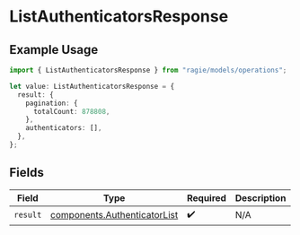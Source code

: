 # ListAuthenticatorsResponse

## Example Usage

```typescript
import { ListAuthenticatorsResponse } from "ragie/models/operations";

let value: ListAuthenticatorsResponse = {
  result: {
    pagination: {
      totalCount: 878808,
    },
    authenticators: [],
  },
};
```

## Fields

| Field                                                                        | Type                                                                         | Required                                                                     | Description                                                                  |
| ---------------------------------------------------------------------------- | ---------------------------------------------------------------------------- | ---------------------------------------------------------------------------- | ---------------------------------------------------------------------------- |
| `result`                                                                     | [components.AuthenticatorList](../../models/components/authenticatorlist.md) | :heavy_check_mark:                                                           | N/A                                                                          |